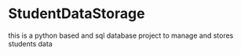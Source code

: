 # StudentDataStorage
this is a python based and sql database project to manage and stores students data
